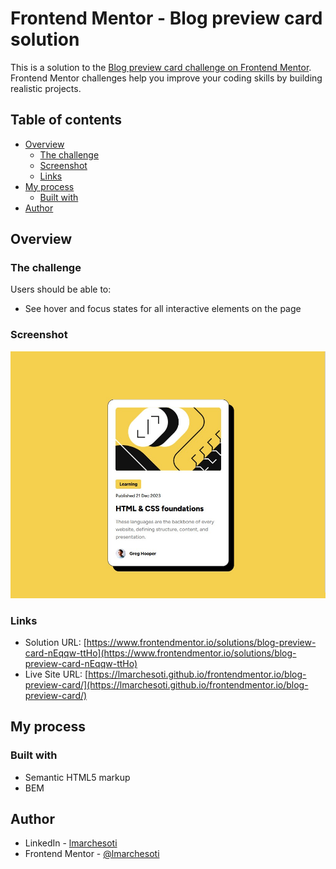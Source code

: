 # Frontend Mentor - Blog preview card solution

This is a solution to the [Blog preview card challenge on Frontend Mentor](https://www.frontendmentor.io/challenges/blog-preview-card-ckPaj01IcS). Frontend Mentor challenges help you improve your coding skills by building realistic projects.

## Table of contents

- [Overview](#overview)
  - [The challenge](#the-challenge)
  - [Screenshot](#screenshot)
  - [Links](#links)
- [My process](#my-process)
  - [Built with](#built-with)
- [Author](#author)

## Overview

### The challenge

Users should be able to:

- See hover and focus states for all interactive elements on the page

### Screenshot

![](./screenshot.jpg)

### Links

- Solution URL: [https://www.frontendmentor.io/solutions/blog-preview-card-nEqqw-ttHo](https://www.frontendmentor.io/solutions/blog-preview-card-nEqqw-ttHo)
- Live Site URL: [https://lmarchesoti.github.io/frontendmentor.io/blog-preview-card/](https://lmarchesoti.github.io/frontendmentor.io/blog-preview-card/)

## My process

### Built with

- Semantic HTML5 markup
- BEM

## Author

- LinkedIn - [lmarchesoti](https://www.linkedin.com/in/lmarchesoti/)
- Frontend Mentor - [@lmarchesoti](https://www.frontendmentor.io/profile/lmarchesoti)
